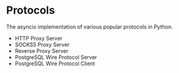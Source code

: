 # Protocols

The asyncio implementation of various popular protocols in Python.

- HTTP Proxy Server
- SOCKS5 Proxy Server
- Reverse Proxy Server
- PostgreSQL Wire Protocol Server
- PostgreSQL Wire Protocol Client